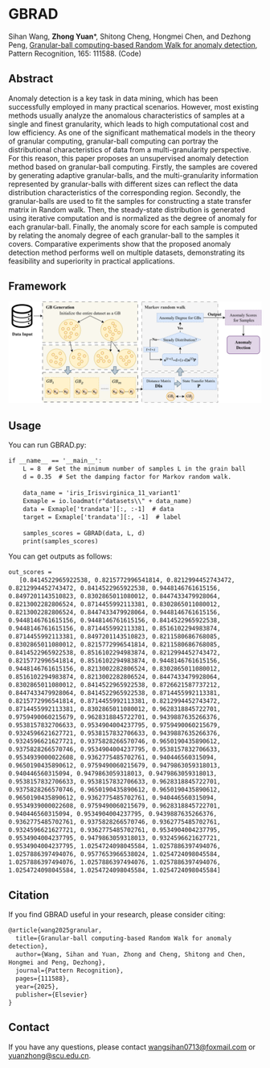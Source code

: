 # GBRAD
Sihan Wang, **Zhong Yuan***, Shitong Cheng, Hongmei Chen, and Dezhong Peng, [Granular-ball computing-based Random Walk for anomaly detection](Paper/2025-GBRAD.pdf), Pattern Recognition, 165: 111588. (Code)

## Abstract
Anomaly detection is a key task in data mining, which has been successfully employed in many practical scenarios. However, most existing methods usually analyze the anomalous characteristics of samples at a 
single and finest granularity, which leads to high computational cost and low efficiency. As one of the significant mathematical models in the theory of granular computing, granular-ball computing can portray the 
distributional characteristics of data from a multi-granularity perspective. For this reason, this paper proposes an unsupervised anomaly detection method based on granular-ball computing. Firstly, the samples are covered 
by generating adaptive granular-balls, and the multi-granularity information represented by granular-balls with different sizes can reflect the data distribution characteristics of the corresponding region. Secondly, the 
granular-balls are used to fit the samples for constructing a state transfer matrix in Random walk. Then, the steady-state distribution is generated using iterative computation and is normalized as the degree of anomaly 
for each granular-ball. Finally, the anomaly score for each sample is computed by relating the anomaly degree of each granular-ball to the samples it covers. Comparative experiments show that the proposed anomaly 
detection method performs well on multiple datasets, demonstrating its feasibility and superiority in practical applications.

## Framework
![image](Paper/GBframework.png)

## Usage
You can run GBRAD.py:
```
if __name__ == '__main__':
    L = 8  # Set the minimum number of samples L in the grain ball
    d = 0.35  # Set the damping factor for Markov random walk.

    data_name = 'iris_Irisvirginica_11_variant1'
    Exmaple = io.loadmat(r"datasets\\" + data_name)
    data = Exmaple['trandata'][:, :-1]  # data
    target = Exmaple['trandata'][:, -1]  # label

    samples_scores = GBRAD(data, L, d)
    print(samples_scores)
```
You can get outputs as follows:
```
out_scores =
   [0.8414522965922538, 0.8215772996541814, 0.8212994452743472, 0.8212994452743472, 0.8414522965922538, 0.9448146761615156, 0.8497201143510823, 0.8302865011080012, 0.8447433479928064, 0.8213002282806524, 0.8714455992113381, 0.8302865011080012, 0.8213002282806524, 0.8447433479928064, 0.9448146761615156, 0.9448146761615156, 0.9448146761615156, 0.8414522965922538, 0.9448146761615156, 0.8714455992113381, 0.8516102294983874, 0.8714455992113381, 0.8497201143510823, 0.8211580686768085, 0.8302865011080012, 0.8215772996541814, 0.8211580686768085, 0.8414522965922538, 0.8516102294983874, 0.8212994452743472, 0.8215772996541814, 0.8516102294983874, 0.9448146761615156, 0.9448146761615156, 0.8213002282806524, 0.8302865011080012, 0.8516102294983874, 0.8213002282806524, 0.8447433479928064, 0.8302865011080012, 0.8414522965922538, 0.8726621587737212, 0.8447433479928064, 0.8414522965922538, 0.8714455992113381, 0.8215772996541814, 0.8714455992113381, 0.8212994452743472, 0.8714455992113381, 0.8302865011080012, 0.9628318845722701, 0.9759490060215679, 0.9628318845722701, 0.9439887635266376, 0.9538157832706633, 0.9534904004237795, 0.9759490060215679, 0.9324596621627721, 0.9538157832706633, 0.9439887635266376, 0.9324596621627721, 0.9375828266570746, 0.9650190435890612, 0.9375828266570746, 0.9534904004237795, 0.9538157832706633, 0.9534939000022608, 0.9362775485702761, 0.940446560315094, 0.9650190435890612, 0.9759490060215679, 0.9479863059318013, 0.940446560315094, 0.9479863059318013, 0.9479863059318013, 0.9538157832706633, 0.9538157832706633, 0.9628318845722701, 0.9375828266570746, 0.9650190435890612, 0.9650190435890612, 0.9650190435890612, 0.9362775485702761, 0.940446560315094, 0.9534939000022608, 0.9759490060215679, 0.9628318845722701, 0.940446560315094, 0.9534904004237795, 0.9439887635266376, 0.9362775485702761, 0.9375828266570746, 0.9362775485702761, 0.9324596621627721, 0.9362775485702761, 0.9534904004237795, 0.9534904004237795, 0.9479863059318013, 0.9324596621627721, 0.9534904004237795, 1.0254724098045584, 1.0257886397494076, 1.0257886397494076, 0.9577653966538024, 1.0254724098045584, 1.0257886397494076, 1.0257886397494076, 1.0257886397494076, 1.0254724098045584, 1.0254724098045584, 1.0254724098045584]
```

## Citation
If you find GBRAD useful in your research, please consider citing:
```
@article{wang2025granular,
  title={Granular-ball computing-based Random Walk for anomaly detection},
  author={Wang, Sihan and Yuan, Zhong and Cheng, Shitong and Chen, Hongmei and Peng, Dezhong},
  journal={Pattern Recognition},
  pages={111588},
  year={2025},
  publisher={Elsevier}
}
```
## Contact
If you have any questions, please contact wangsihan0713@foxmail.com or yuanzhong@scu.edu.cn.

